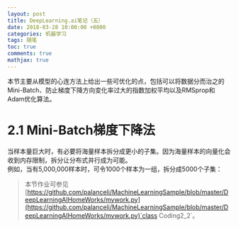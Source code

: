 ```yaml
---
layout: post
title: DeepLearning.ai笔记（五）
date: 2018-03-28 10:00:00 +0800
categories: 机器学习
tags: 随笔
toc: true
comments: true
mathjax: true
---
```

本节主要从模型的心连方法上给出一些可优化的点，包括可以将数据分而治之的Mini-Batch、防止梯度下降方向变化率过大的指数加权平均以及RMSprop和Adam优化算法。

<!-- more -->
# 2.1 Mini-Batch梯度下降法
当样本量巨大时，有必要将海量样本拆分成更小的子集。因为海量样本的向量化会收到内存限制，拆分让分布式并行成为可能。  
例如，当有5,000,000样本时，可令1000个样本为一组，拆分成5000个子集：


> 本节作业可参见[https://github.com/palanceli/MachineLearningSample/blob/master/DeepLearningAIHomeWorks/mywork.py](https://github.com/palanceli/MachineLearningSample/blob/master/DeepLearningAIHomeWorks/mywork.py)`class Coding2_2`。
